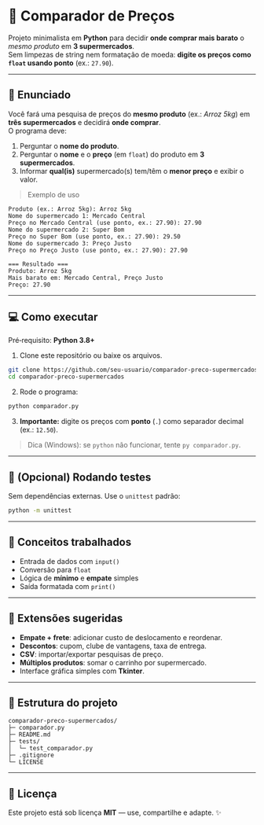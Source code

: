 # 🛒 Comparador de Preços

Projeto minimalista em **Python** para decidir **onde comprar mais barato** o *mesmo produto* em **3 supermercados**.  
Sem limpezas de string nem formatação de moeda: **digite os preços como `float` usando ponto** (ex.: `27.90`).

---

## 📝 Enunciado
Você fará uma pesquisa de preços do **mesmo produto** (ex.: *Arroz 5kg*) em **três supermercados** e decidirá **onde comprar**.  
O programa deve:
1. Perguntar o **nome do produto**.
2. Perguntar o **nome** e o **preço** (em `float`) do produto em **3 supermercados**.
3. Informar **qual(is)** supermercado(s) tem/têm o **menor preço** e exibir o valor.

> Exemplo de uso
```
Produto (ex.: Arroz 5kg): Arroz 5kg
Nome do supermercado 1: Mercado Central
Preço no Mercado Central (use ponto, ex.: 27.90): 27.90
Nome do supermercado 2: Super Bom
Preço no Super Bom (use ponto, ex.: 27.90): 29.50
Nome do supermercado 3: Preço Justo
Preço no Preço Justo (use ponto, ex.: 27.90): 27.90

=== Resultado ===
Produto: Arroz 5kg
Mais barato em: Mercado Central, Preço Justo
Preço: 27.90
```

---

## 💻 Como executar

Pré‑requisito: **Python 3.8+**

1) Clone este repositório ou baixe os arquivos.
```bash
git clone https://github.com/seu-usuario/comparador-preco-supermercados.git
cd comparador-preco-supermercados
```

2) Rode o programa:
```bash
python comparador.py
```

3) **Importante:** digite os preços com **ponto** (`.`) como separador decimal (ex.: `12.50`).

> Dica (Windows): se `python` não funcionar, tente `py comparador.py`.

---

## 🧪 (Opcional) Rodando testes
Sem dependências externas. Use o `unittest` padrão:
```bash
python -m unittest
```

---

## 🎯 Conceitos trabalhados
- Entrada de dados com `input()`  
- Conversão para `float`  
- Lógica de **mínimo** e **empate** simples  
- Saída formatada com `print()`

---

## 🚀 Extensões sugeridas
- **Empate + frete**: adicionar custo de deslocamento e reordenar.
- **Descontos**: cupom, clube de vantagens, taxa de entrega.
- **CSV**: importar/exportar pesquisas de preço.
- **Múltiplos produtos**: somar o carrinho por supermercado.
- Interface gráfica simples com **Tkinter**.

---

## 📂 Estrutura do projeto
```
comparador-preco-supermercados/
├─ comparador.py
├─ README.md
├─ tests/
│  └─ test_comparador.py
├─ .gitignore
└─ LICENSE
```

---

## 📝 Licença
Este projeto está sob licença **MIT** — use, compartilhe e adapte. ✨

